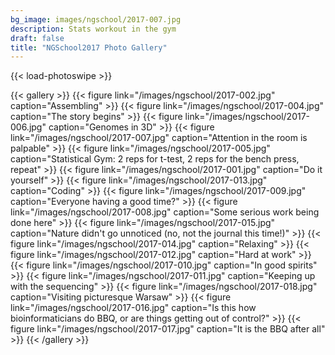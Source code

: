 ```yaml
---
bg_image: images/ngschool/2017-007.jpg
description: Stats workout in the gym 
draft: false
title: "NGSchool2017 Photo Gallery"
---
```


{{< load-photoswipe >}}

{{< gallery >}}
  {{< figure link="/images/ngschool/2017-002.jpg"  caption="Assembling" >}}
  {{< figure link="/images/ngschool/2017-004.jpg"  caption="The story begins" >}}
  {{< figure link="/images/ngschool/2017-006.jpg"  caption="Genomes in 3D" >}}
  {{< figure link="/images/ngschool/2017-007.jpg"  caption="Attention in the room is palpable" >}}
  {{< figure link="/images/ngschool/2017-005.jpg"  caption="Statistical Gym: 2 reps for t-test, 2 reps for the bench press, repeat" >}}
  {{< figure link="/images/ngschool/2017-001.jpg"  caption="Do it yourself" >}}
  {{< figure link="/images/ngschool/2017-013.jpg"  caption="Coding" >}}
  {{< figure link="/images/ngschool/2017-009.jpg"  caption="Everyone having a good time?" >}}
  {{< figure link="/images/ngschool/2017-008.jpg"  caption="Some serious work being done here" >}}
  {{< figure link="/images/ngschool/2017-015.jpg"  caption="Nature didn't go unnoticed (no, not the journal this time!)" >}}
  {{< figure link="/images/ngschool/2017-014.jpg"  caption="Relaxing" >}}
  {{< figure link="/images/ngschool/2017-012.jpg"  caption="Hard at work" >}}
  {{< figure link="/images/ngschool/2017-010.jpg"  caption="In good spirits" >}}
  {{< figure link="/images/ngschool/2017-011.jpg"  caption="Keeping up with the sequencing" >}}
  {{< figure link="/images/ngschool/2017-018.jpg"  caption="Visiting picturesque Warsaw" >}}
  {{< figure link="/images/ngschool/2017-016.jpg"  caption="Is this how bioinformaticians do BBQ, or are things getting out of control?" >}}
  {{< figure link="/images/ngschool/2017-017.jpg"  caption="It is the BBQ after all" >}}
{{< /gallery >}}
